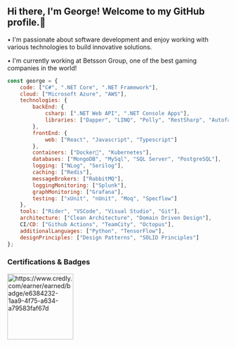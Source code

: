 ## Hi there, I'm George! Welcome to my GitHub profile.👋 
 • I'm passionate about software development and enjoy working with various technologies to build innovative solutions.
 
 • I'm currently working at Betsson Group, one of the best gaming companies in the world!

```javascript
const george = {
    code: ["C#", ".NET Core", ".NET Framework"],
    cloud: ["Microsoft Azure", "AWS"],
    technologies: {
        backEnd: {
            csharp: [".NET Web API", ".NET Console Apps"],
            libraries: ["Dapper", "LINQ", "Polly", "RestSharp", "Autofac", "Hangfire", "Automapper"]
        },
        frontEnd: {
            web: ["React", "Javascript", "Typescript"]
        },
        containers: ["Docker🐳", "Kubernetes"],
        databases: ["MongoDB", "MySql", "SQL Server", "PostgreSQL"],
        logging: ["NLog", "Serilog"],
        caching: ["Redis"],
        messageBrokers: ["RabbitMQ"],
        loggingMonitoring: ["Splunk"],
        graphMonitoring: ["Grafana"],
        testing: ["xUnit", "nUnit", "Moq", "Specflow"]
    },   
    tools: ["Rider", "VSCode", "Visual Studio", "Git"],
    architecture: ["Clean Architecture", "Domain Driven Design"],
    CI/CD: ["Github Actions", "TeamCity", "Octopus"],
    additionalLanguages: ["Python", "TensorFlow"],
    designPrinciples: ["Design Patterns", "SOLID Principles"]
};
```

### Certifications & Badges

<img src="https://images.credly.com/images/024d0122-724d-4c5a-bd83-cfe3c4b7a073/image.png" alt="https://www.credly.com/earner/earned/badge/e6384232-1aa9-4f75-a634-a79583faf67d" width="150"/>

</p>







